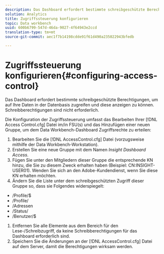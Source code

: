 ```yaml
---
description: Das Dashboard erfordert bestimmte schreibgeschützte Berechtigungen, um auf Ihre Daten in der Datenbasis zugreifen und diese anzeigen zu können. Schreibberechtigungen sind nicht erforderlich.
solution: Analytics
title: Zugriffssteuerung konfigurieren
topic: Data workbench
uuid: 600b6799-547d-46da-9027-4f64943e2ccd
translation-type: tm+mt
source-git-commit: aec1f7b14198cdde91f61d490a235022943bfedb

---
```



# Zugriffssteuerung konfigurieren{#configuring-access-control}

Das Dashboard erfordert bestimmte schreibgeschützte Berechtigungen, um auf Ihre Daten in der Datenbasis zugreifen und diese anzeigen zu können. Schreibberechtigungen sind nicht erforderlich.

Die Konfiguration der Zugriffssteuerung umfasst das Bearbeiten Ihrer [!DNL Access Control.cfg] Datei im/in FSU(s) und das Hinzufügen einer neuen Gruppe, um dem Data Workbench-Dashboard Zugriffsrechte zu erteilen:

1. Bearbeiten Sie die [!DNL AccessControl.cfg] Datei (vorzugsweise mithilfe der Data Workbench-Workstation).
1. Erstellen Sie eine neue Gruppe mit dem Namen *Insight Dashboard Access*.
1. Fügen Sie unter den Mitgliedern dieser Gruppe die entsprechende KN hinzu, die Sie zu diesem Zweck erhalten haben (Beispiel: CN:INSIGHT-USER01). Wenden Sie sich an den Adobe-Kundendienst, wenn Sie diese KN erhalten möchten.
1. Ändern Sie die Liste unter dem schreibgeschützten Zugriff dieser Gruppe so, dass sie Folgendes widerspiegelt:

* /Profile/$
* /Profile/
* /Adressen
* /Status/
* /Benutzer/$

1. Entfernen Sie alle Elemente aus dem Bereich für den Lese-/Schreibzugriff, da keine Schreibberechtigungen für das Dashboard erforderlich sind.
1. Speichern Sie die Änderungen an der [!DNL AccessControl.cfg] Datei auf dem Server, damit die Berechtigungen wirksam werden.
